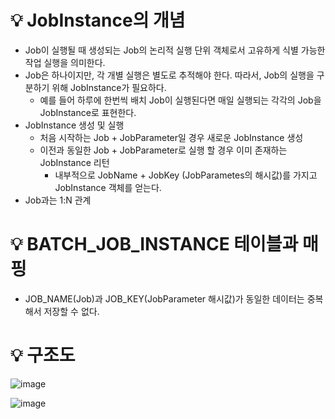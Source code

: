 # 💡 JobInstance의 개념

- Job이 실행될 때 생성되는 Job의 논리적 실행 단위 객체로서 고유하게 식별 가능한 작업 실행을 의미한다.
- Job은 하나이지만, 각 개별 실행은 별도로 추적해야 한다. 따라서, Job의 실행을 구분하기 위해 JobInstance가 필요하다.
  - 예를 들어 하루에 한번씩 배치 Job이 실행된다면 매일 실행되는 각각의 Job을 JobInstance로 표현한다.
- JobInstance 생성 및 실행
  - 처음 시작하는 Job + JobParameter일 경우 새로운 JobInstance 생성
  - 이전과 동일한 Job + JobParameter로 실행 할 경우 이미 존재하는 JobInstance 리턴
    - 내부적으로 JobName + JobKey (JobParametes의 해시값)를 가지고 JobInstance 객체를 얻는다.
- Job과는 1:N 관계

# 💡 BATCH_JOB_INSTANCE 테이블과 매핑

- JOB_NAME(Job)과 JOB_KEY(JobParameter 해시값)가 동일한 데이터는 중복해서 저장할 수 없다.

# 💡 구조도

![image](https://github.com/user-attachments/assets/8c93cd1d-4a8e-4322-b66c-c351dcd526d9)

![image](https://github.com/user-attachments/assets/4c8279cd-a9d9-43b3-ad60-1327b86d1290)
